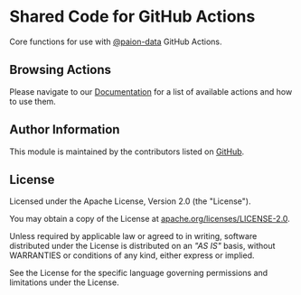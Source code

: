 Shared Code for GitHub Actions
==============================

Core functions for use with [@paion-data](https://github.com/paion-data/) GitHub Actions.

Browsing Actions
----------------

Please navigate to our [Documentation](https://paion-data.github.io/github-actions-core/) for a list of available
actions and how to use them.

Author Information
------------------

This module is maintained by the contributors listed on [GitHub](https://github.com/paion-data/github-actions-core/graphs/contributors).

License
-------

Licensed under the Apache License, Version 2.0 (the "License").

You may obtain a copy of the License at [apache.org/licenses/LICENSE-2.0](http://www.apache.org/licenses/LICENSE-2.0).

Unless required by applicable law or agreed to in writing, software distributed under the License is distributed on an _"AS IS"_ basis, without WARRANTIES or conditions of any kind, either express or implied.

See the License for the specific language governing permissions and limitations under the License.

